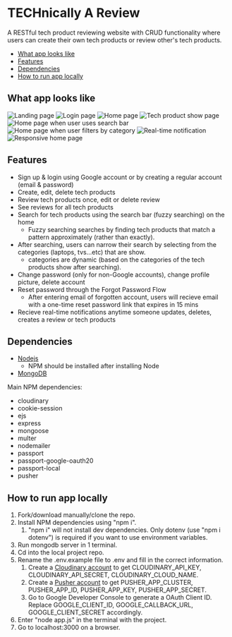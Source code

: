# TECHnically A Review

A RESTful tech product reviewing website with CRUD functionality where users can create their own tech products or review other's tech products.

* [What app looks like](#what-app-looks-like)
* [Features](#features)
* [Dependencies](#dependencies)
* [How to run app locally](#how-to-run-app-locally)

## What app looks like

![Landing page](pictures/landing_page.png "Landing page")
![Login page](pictures/login_page.png "Login page")
![Home page](pictures/home_page.png "Home page")
![Tech product show page](pictures/show_page.png "Tech product show page")
![Home page when user uses search bar](pictures/searching.png "Home page when user uses search bar")
![Home page when user filters by category](pictures/category_filtering.png "Home page when user filters by category")
![Real-time notification](pictures/notification.png "Real-time notification")
![Responsive home page](pictures/responsive_home.jpg "Home page on mobile device")

## Features

- Sign up & login using Google account or by creating a regular account (email & password)
- Create, edit, delete tech products
- Review tech products once, edit or delete review
- See reviews for all tech products
- Search for tech products using the search bar (fuzzy searching) on the home
  - Fuzzy searching searches by finding tech products that match a pattern approximately (rather than exactly).
- After searching, users can narrow their search by selecting from the categories (laptops, tvs...etc) that are show.
  - categories are dynamic (based on the categories of the tech products show after searching).
- Change password (only for non-Google accounts), change profile picture, delete account
- Reset password through the Forgot Password Flow
  - After entering email of forgotten account, users will recieve email with a one-time reset password link that expires in 15 mins
- Recieve real-time notifications anytime someone updates, deletes, creates a review or tech products

## Dependencies

- [Nodejs](https://nodejs.org/en/download/)
  - NPM should be installed after installing Node
- [MongoDB](https://www.mongodb.com/download-center/community)

Main NPM dependencies:

- cloudinary
- cookie-session
- ejs
- express
- mongoose
- multer
- nodemailer
- passport
- passport-google-oauth20
- passport-local
- pusher

## How to run app locally

1. Fork/download manually/clone the repo.
2. Install NPM dependencies using "npm i".
   1. "npm i" will not install dev dependencies. Only dotenv (use "npm i dotenv") is required if you want to use environment variables.
3. Run mongodb server in 1 terminal.
4. Cd into the local project repo.
5. Rename the .env.example file to .env and fill in the correct information.
   1. Create a [Cloudinary account](https://cloudinary.com/users/register/free) to get CLOUDINARY_API_KEY, CLOUDINARY_API_SECRET, CLOUDINARY_CLOUD_NAME.
   2. Create a [Pusher account](https://dashboard.pusher.com/accounts/sign_up) to get PUSHER_APP_CLUSTER, PUSHER_APP_ID, PUSHER_APP_KEY, PUSHER_APP_SECRET.
   3. Go to Google Developer Console to generate a OAuth Client ID. Replace GOOGLE_CLIENT_ID, GOOGLE_CALLBACK_URL, GOOGLE_CLIENT_SECRET accordingly.
6. Enter "node app.js" in the terminal with the project.
7. Go to localhost:3000 on a browser.
